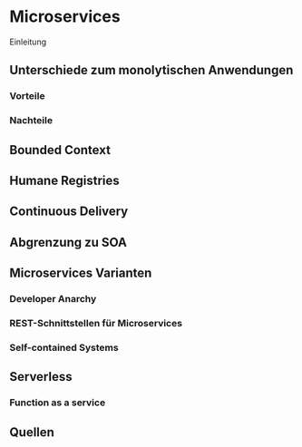 # Microservices


Einleitung


## Unterschiede zum monolytischen Anwendungen


### Vorteile


### Nachteile


## Bounded Context


## Humane Registries


## Continuous Delivery


## Abgrenzung zu SOA


## Microservices Varianten

### Developer Anarchy

### REST-Schnittstellen für Microservices

### Self-contained Systems


## Serverless

### Function as a service


## Quellen
